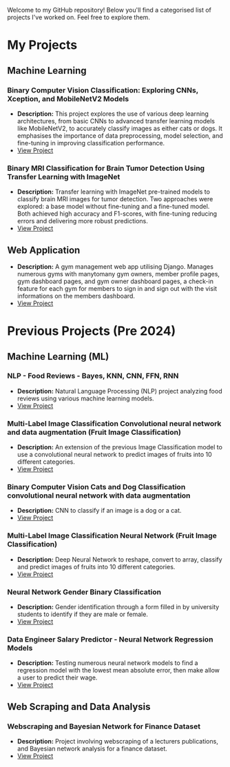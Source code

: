Welcome to my GitHub repository! Below you'll find a categorised list of projects I've worked on. Feel free to explore them.


# My Projects

## Machine Learning

### Binary Computer Vision Classification: Exploring CNNs, Xception, and MobileNetV2 Models

- **Description:** This project explores the use of various deep learning architectures, from basic CNNs to advanced transfer learning models like MobileNetV2, to accurately classify images as either cats or dogs. It emphasises the importance of data preprocessing, model selection, and fine-tuning in improving classification performance.
- [View Project](https://github.com/Samuel-Mason-git/Recent-Projects/blob/main/Computer%20Vision%20Binary%20Classification.ipynb)

### Binary MRI Classification for Brain Tumor Detection Using Transfer Learning with ImageNet

- **Description:** Transfer learning with ImageNet pre-trained models to classify brain MRI images for tumor detection. Two approaches were explored: a base model without fine-tuning and a fine-tuned model. Both achieved high accuracy and F1-scores, with fine-tuning reducing errors and delivering more robust predictions.
- [View Project](https://github.com/Samuel-Mason-git/Recent-Projects/blob/main/Binary_Imagenet.ipynb)

## Web Application

- **Description:** A gym management web app utilising Django. Manages numerous gyms with manytomany gym owners, member profile pages, gym dashboard pages, and gym owner dashboard pages, a check-in feature for each gym for members to sign in and sign out with the visit informations on the members dashboard.
- [View Project](https://github.com/Samuel-Mason-git/Gym_management)


# Previous Projects (Pre 2024)

## Machine Learning (ML)

### NLP - Food Reviews - Bayes, KNN, CNN, FFN, RNN

- **Description:** Natural Language Processing (NLP) project analyzing food reviews using various machine learning models.
- [View Project](https://github.com/Samuel-Mason-git/Recent-Projects/blob/main/NLP%20-%20Food%20Reviews%20-%20Bayes%2C%20KNN%2C%20CNN%2C%20FFN%2C%20RNN.)

### Multi-Label Image Classification Convolutional neural network and data augmentation (Fruit Image Classification)

- **Description:** An extension of the previous Image Classification model to use a convolutional neural network to predict images of fruits into 10 different categories.
- [View Project](https://github.com/Samuel-Mason-git/Recent-Projects/blob/main/CNN_Multi_Label_Fruit_with_Data_Augmentation.ipynb)

### Binary Computer Vision Cats and Dog Classification convolutional neural network with data augmentation
- **Description:** CNN to classify if an image is a dog or a cat.
- [View Project](https://github.com/Samuel-Mason-git/Recent-Projects/blob/main/CNN_Computer_Vision_Binary_Cats_and_Dogs.ipynb)

### Multi-Label Image Classification Neural Network (Fruit Image Classification)

- **Description:** Deep Neural Network to reshape, convert to array, classify and predict images of fruits into 10 different categories.
- [View Project](https://github.com/Samuel-Mason-git/Recent-Projects/blob/main/Multi_Label_Fruit_Image_Classification.ipynb)

### Neural Network Gender Binary Classification

- **Description:** Gender identification through a form filled in by university students to identify if they are male or female.
-  [View Project](https://github.com/Samuel-Mason-git/Recent-Projects/blob/main/Binary_Gender_Classification.ipynb)

### Data Engineer Salary Predictor - Neural Network Regression Models 

- **Description:** Testing numerous neural network models to find a regression model with the lowest mean absolute error, then make allow a user to predict their wage.
- [View Project](https://github.com/Samuel-Mason-git/Recent-Projects/blob/main/Data_Engineer_ML_Regression.ipynb)

## Web Scraping and Data Analysis

### Webscraping and Bayesian Network for Finance Dataset

- **Description:** Project involving webscraping of a lecturers publications, and Bayesian network analysis for a finance dataset.
- [View Project](https://github.com/Samuel-Mason-git/Recent-Projects/blob/main/Webscraping%20and%20Bayesian%20Network%20for%20Finance%20Dataset)


